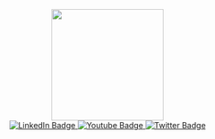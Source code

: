 <div id="header" align="center">
  <img src="https://i.giphy.com/media/v1.Y2lkPTc5MGI3NjExa2dzeHR5N2trbm5tZ3hlNHIzdWJwM29qcGhqdmIxc2Y1ZWoyZ3UxdyZlcD12MV9pbnRlcm5hbF9naWZfYnlfaWQmY3Q9cw/2vN72ia7o9FWOxN8IL/giphy.gif" width="200"/>
</div>

<div id="badges" align='center'>
  <a href="your-linkedin-URL">
    <img src="https://img.shields.io/badge/LinkedIn-blue?style=for-the-badge&logo=linkedin&logoColor=white" alt="LinkedIn Badge"/>
  </a>
  <a href="your-youtube-URL">
    <img src="https://img.shields.io/badge/YouTube-red?style=for-the-badge&logo=youtube&logoColor=white" alt="Youtube Badge"/>
  </a>
  <a href="your-twitter-URL">
    <img src="https://img.shields.io/badge/Twitter-blue?style=for-the-badge&logo=twitter&logoColor=white" alt="Twitter Badge"/>
  </a>
</div>

